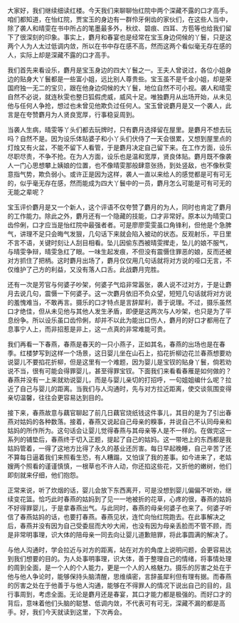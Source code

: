 
大家好，我们继续细读红楼。今天我们来聊聊怡红院中两个深藏不露的口才高手。咱们都知道，在怡红院，贾宝玉的身边有一群伶牙俐齿的家伙们，在这些人当中，除了袭人和晴雯在书中所占的笔墨最多外，秋纹、碧痕、四耳、方苞等也给我们留下了很深刻的印象。事实上，麝月和春宴也是经常在宝玉身边伺候的丫鬟，只是这两个人为人太过低调内敛，所以在书中存在感不高，然而这两个看似毫无存在感的人，实际上却是深藏不露的口才高手。

我们首先来看设乐，麝月是宝玉身边的四大丫鬟之一。王夫人曾说过，各位小姐身边的贴身大丫鬟都是一些富小姐，远比别人尊贵些。宝玉虽不是千金小姐，却是荣国府独一无二的宝贝，跟在他身边伺候的大丫鬟，地位自然不可小视。袭人和晴雯自然不必说，就连秋雯也整日狐假虎威，威风十足。唯独麝月从出场开始，从未见他与任何人争抢，想过也未曾见他欺负过任何人。宝玉曾说麝月是又一个袭人，此言是在夸赞麝月为人贤良宽厚，行事稳妥周到。

当袭人生病，晴雯等丫头们都去玩牌时，只有麝月选择留在屋里。是麝月不想去玩吗？自然不是。因为设乐体贴婆子和小丫头们伏侍了一天会很累，又想到屋里点的灯烛又有火盆，不能不留下人看管，于是麝月决定自己留下来。在工作方面，设乐尽职尽责，不争不抢。在为人方面，设乐也是温和宽厚，贤良体贴。麝月既不像袭人一门心思想攀上姨娘的位置，也不像晴雯那般肆意张扬，到处竖敌，也不像秋雯意指气势，欺负弱小。或许正是因为这样，袭人一直以来给人的感觉都是可有可无的，似乎毫无存在感，然而能成为四大丫鬟中的一员，麝月怎么可能是可有可无的无能之辈呢？

宝玉评价麝月是又一个新人，这个评语不仅夸赞了麝月的为人，同时也肯定了麝月的工作能力。除此之外，麝月还有一个隐藏的技能，口才非常好。原本以为晴雯口齿伶俐，口才应当是怡红院中最强者者。可是廖廖雯雯虽口角锋利，但他是个急脾气，讲理不足只会晦气发狠，几句话下来就会陷入被动的状态。反观射乐，平日里不言不语，关键时刻让人刮目相看。坠儿因偷东西被晴雯撵走，坠儿的娘不服气，与晴雯争辩，晴雯急红了眼。一味生起发痕，不但没有震慑住罪恶的娘，反而还被对方抓住了把柄。这时麝月出场了，麝月仅仅用几句话就将对方说的哑口无言，不仅维护了己方的利益，又没有落人口舌。此战麝月完胜。

还有一次是芳官与何婆子吵架，何婆子气焰非常嚣张，袭人说不过对方，于是让麝月去说几句，震慑一下何婆子。这一次麝月依旧不负众望，短短几句话就将对方说的羞愧难当，不敢再言。摄乐的口才特点是言辞犀利，善于说理。不过，摄乐虽然口才绝佳，但从未见他与其他人发生矛盾，即便是这两次与人吵架，也只是为了平息纷争。所以设乐虽口齿伶俐，却并不以此为能出口伤人，麝月的好口才都用在了息事宁人上，而非招惹是非上，这一点真的非常难能可贵。

我们再看一下春燕，春燕是春天的一只小燕子，正如其名，春燕的出场也是在春季。红楼梦写到这样一个场景，这日婴儿坐在山石上，掐花折柳边花兰春燕想要劝说婴儿不要掐花折柳，但是这里有一个难题，因为婴儿是宝钗的贴身丫鬟，倘若劝说不当，很有可能会得罪婴儿，甚至得罪宝钗。下面我们来看看春雁是如何做的？春燕并没有一上来就劝说婴儿，而是与婴儿亲切的打招呼，一句姐姐编什么呢？拉近了自己与婴儿的距离。当我们与人沟通时，先与对方拉近距离，使交谈氛围变得亲切温馨，往往会更容易达到目的。

接下来，春燕故意与藕官聊起了前几日藕官烧纸钱这件事儿，其目的是为了引出春燕对姑妈的各种数落。接着，春燕又说起自己母亲的糗事，并说自己不认同母亲和姑妈的所作所为。这句话会让婴儿觉得春燕与其母亲等人是不一样的。在做完这一系列的铺垫后，春燕终于切入正题，提起了自己的姑妈。这一带地上的东西都是我姑妈管着，一得了这地方比得了永久的基业还厉害。每日早起晚睡，自己辛苦了还不算每日逼着我们来照看生恐，有人糟蹋，又怕误了我的差事。如今进来了，老姑嫂两个照看的谨谨慎慎，一根草也不许人动，你还掐这些花，又折他的嫩树，他们即刻就来仔细，他们抱怨。

正常来说，听了炊烟的话，婴儿会放下东西离开，可是没想到婴儿偏偏不听劝，继续变花篮。恰巧此时春燕的姑妈到了见一一地被折的花草，心疼的很，春燕的姑妈不好得罪婴儿，于是拿春燕出气。与此同时，春燕的母亲何婆子也来了。何婆子听信了春燕姑妈的话，也要打春燕。春燕见状，连忙向怡红院跑去。在此事解决之后，春燕并没有因为自己受委屈而大吵大闹，也没有因为母亲丢脸而不管不顾，而是非常明事理，识大体的陪母亲一同去向让婴儿道歉赔罪，将此事圆满的解决了。

与他人沟通时，学会拉近与对方的距离，站在对方的角度上说明问题，会更容易达到我们想要的目的。为人处事明事理，识大体，善于整理自己的情绪，将事情处理的周到全面，是一个人的个人能力，更是一个人的人格魅力。摄乐的厉害之处在于他与他人争论时，能够保持头脑清醒，思维缜密，言辞虽犀利但有理有据。而春燕的厉害之处在于他善于与他人沟通，能够在不得罪人的情况下说出自己的目的，且行事周到，考虑全面。无论是麝月还是春宴，其口才能力都是极强的。而好口才的背后，意味着他们头脑的聪慧、低调内敛，不代表可有可无，深藏不漏的都是高手。好，我们今天就读到这里，下次再会。


